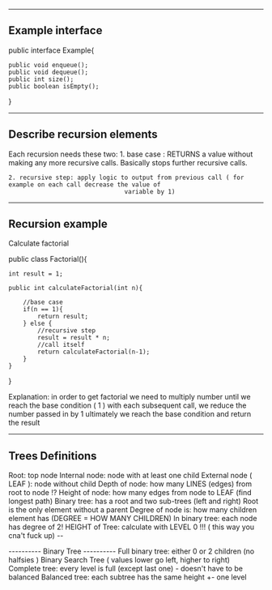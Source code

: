 ----------------------------------------
Example interface
------------------------------

public interface Example{

	public void enqueue();
	public void dequeue();
	public int size();
	public boolean isEmpty();

}

------------------------------
Describe recursion elements
------------------------------
Each recursion needs these two:
	1. base case :
	RETURNS a value without making any more recursive calls. Basically stops further recursive calls.

	2. recursive step: apply logic to output from previous call ( for example on each call decrease the value of
									variable by 1)

------------------------------
Recursion example
------------------------------

Calculate factorial

public class Factorial(){

	int result = 1;

	public int calculateFactorial(int n){

		//base case
		if(n == 1){
			return result;
		} else {
			//recursive step
			result = result * n;
			//call itself
			return calculateFactorial(n-1);
		}
	}
}

Explanation: in order to get factorial we need to multiply number until we reach the base condition ( 1 )
	     with each subsequent call, we reduce the number passed in by 1
	     ultimately we reach the base condition and return the result

------------------------------
Trees Definitions
------------------------------

Root: top node
Internal node: node with at least one child
External node ( LEAF ): node without child
Depth of node: how many LINES (edges) from root to node !?
Height of node: how many edges from node to LEAF (find longest path)
Binary tree: has a root and two sub-trees (left and right)
Root is the only element without a parent
Degree of node is: how many children element has (DEGREE = HOW MANY CHILDREN)
	In binary tree: each node has degree of 2!
HEIGHT of Tree: calculate with LEVEL 0 !!! ( this way you cna't fuck up) --

---------- Binary Tree ----------
Full binary tree: either 0 or 2 children (no halfsies )
Binary Search Tree ( values lower go left, higher to right)
Complete tree: every level is full (except last one) - doesn't have to be balanced
Balanced tree: each subtree has the same height +- one level





	